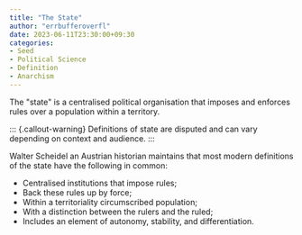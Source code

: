 ```yaml
---
title: "The State"
author: "errbufferoverfl"
date: 2023-06-11T23:30:00+09:30
categories:
- Seed
- Political Science
- Definition
- Anarchism
---
```


The "state" is a centralised political organisation that imposes and enforces rules over a population within a territory.

::: {.callout-warning}
Definitions of state are disputed and can vary depending on context and audience.
:::

Walter Scheidel an Austrian historian maintains that most modern definitions of the state have the following in common:

- Centralised institutions that impose rules;
- Back these rules up by force;
- Within a territoriality circumscribed population;
- With a distinction between the rulers and the ruled;
- Includes an element of autonomy, stability, and differentiation.
